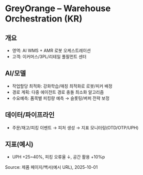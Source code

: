 # GreyOrange – Warehouse Orchestration (KR)

## 개요
- 영역: AI WMS + AMR 로봇 오케스트레이션
- 고객: 이커머스/3PL/리테일 풀필먼트 센터

## AI/모델
- 작업할당 최적화: 강화학습/매칭 최적화로 로봇/피커 배정
- 경로 계획: 다중 에이전트 경로 충돌 최소화 알고리즘
- 수요예측: 품목별 피킹량 예측 → 슬롯팅/버퍼 전략 보정

## 데이터/파이프라인
- 주문/재고/피킹 이벤트 → 피처 생성 → 지표 모니터링(OTD/OTP/UPH)

## 지표(예시)
- UPH +25~40%, 피킹 오류율 ↓, 공간 활용 +10%p

Source: 제품 페이지/백서(예시 URL), 2025-10-01

